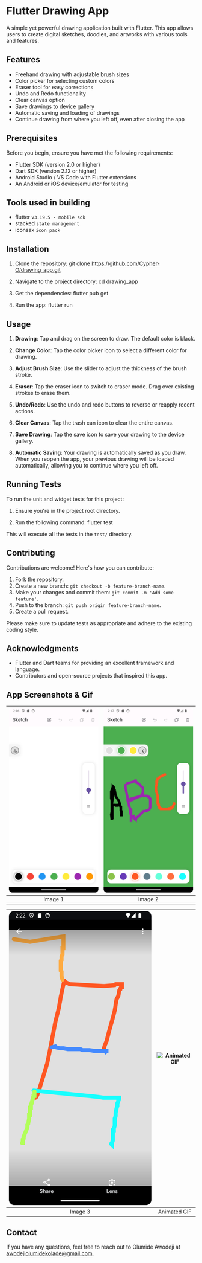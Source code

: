 # Flutter Drawing App

A simple yet powerful drawing application built with Flutter. This app allows users to create digital sketches, doodles, and artworks with various tools and features.

## Features

- Freehand drawing with adjustable brush sizes
- Color picker for selecting custom colors
- Eraser tool for easy corrections
- Undo and Redo functionality
- Clear canvas option
- Save drawings to device gallery
- Automatic saving and loading of drawings
- Continue drawing from where you left off, even after closing the app

## Prerequisites

Before you begin, ensure you have met the following requirements:

- Flutter SDK (version 2.0 or higher)
- Dart SDK (version 2.12 or higher)
- Android Studio / VS Code with Flutter extensions
- An Android or iOS device/emulator for testing

## Tools used in building

- flutter `v3.19.5 - mobile sdk`
- stacked `state management`
- iconsax `icon pack`

## Installation

1. Clone the repository:
   git clone <https://github.com/Cypher-O/drawing_app.git>

2. Navigate to the project directory:
   cd drawing_app

3. Get the dependencies:
   flutter pub get

4. Run the app:
   flutter run

## Usage

1. **Drawing**: Tap and drag on the screen to draw. The default color is black.

2. **Change Color**: Tap the color picker icon to select a different color for drawing.

3. **Adjust Brush Size**: Use the slider to adjust the thickness of the brush stroke.

4. **Eraser**: Tap the eraser icon to switch to eraser mode. Drag over existing strokes to erase them.

5. **Undo/Redo**: Use the undo and redo buttons to reverse or reapply recent actions.

6. **Clear Canvas**: Tap the trash can icon to clear the entire canvas.

7. **Save Drawing**: Tap the save icon to save your drawing to the device gallery.

8. **Automatic Saving**: Your drawing is automatically saved as you draw. When you reopen the app, your previous drawing will be loaded automatically, allowing you to continue where you left off.

## Running Tests

To run the unit and widget tests for this project:

1. Ensure you're in the project root directory.

2. Run the following command:
   flutter test

This will execute all the tests in the `test/` directory.

## Contributing

Contributions are welcome! Here's how you can contribute:

1. Fork the repository.
2. Create a new branch: `git checkout -b feature-branch-name`.
3. Make your changes and commit them: `git commit -m 'Add some feature'`.
4. Push to the branch: `git push origin feature-branch-name`.
5. Create a pull request.

Please make sure to update tests as appropriate and adhere to the existing coding style.

## Acknowledgments

- Flutter and Dart teams for providing an excellent framework and language.
- Contributors and open-source projects that inspired this app.

## App Screenshots & Gif

| ![Image 1](/assets/screenshots/screenshot1.png) | ![Image 2](/assets/screenshots/screenshot2.png) |
|:--:|:--:|
| Image 1 | Image 2 |

| ![Image 3](/assets/screenshots/screenshot3.png) | ![Animated GIF](/assets/gif/app.gif) |
|:--:|:--:|
| Image 3 | Animated GIF |

## Contact

If you have any questions, feel free to reach out to Olumide Awodeji at <awodejiolumidekolade@gmail.com>.
